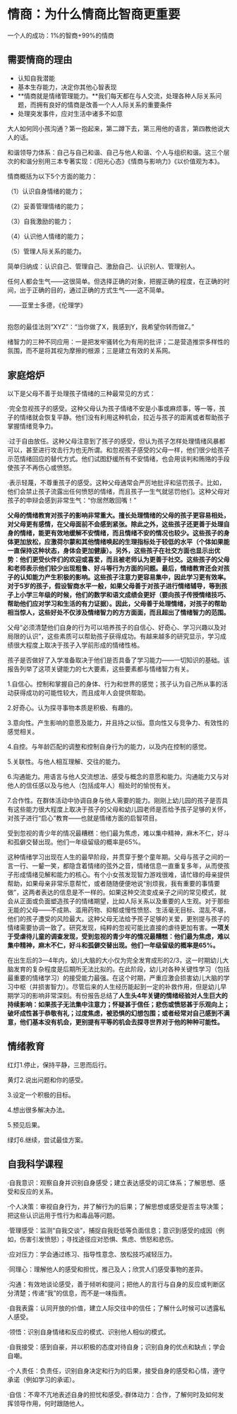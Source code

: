 # 情商：为什么情商比智商更重要

一个人的成功：1%的智商+99%的情商



## 需要情商的理由

* 认知自我潜能
* 基本生存能力，决定你其他心智表现
* **情商就是情绪管理能力。**我们每天都在与人交流，处理各种人际关系问题，而拥有良好的情商是改善一个人人际关系的重要条件
* 处理突发事件，应对生活中诸多不如意



大人如何同小孩沟通？第一抱起来，第二蹲下去，第三用他的语言，第四教他说大人的话。



和谐领导力体系：自己与自己和谐、自己与他人和谐、个人与组织和谐。这三个层次的和谐分别用三本专著实现：《阳光心态》《情商与影响力》《以价值观为本》。



情商概括为以下5个方面的能力：

（1）认识自身情绪的能力；

（2）妥善管理情绪的能力；

（3）自我激励的能力；

（4）认识他人情绪的能力；

（5）管理人际关系的能力。



简单归纳成：认识自己、管理自己、激励自己、认识别人、管理别人。



任何人都会生气——这很简单。但选择正确的对象，把握正确的程度，在正确的时间，出于正确的目的，通过正确的方式生气——这不简单。

​				——亚里士多德，《伦理学》



## 



抱怨的最佳法则“XYZ”：“当你做了X，我感到Y，我希望你转而做Z。”



绪智力的三种不同应用：一是把发牢骚转化为有用的批评；二是营造推崇多样性的氛围，而不是将其视为摩擦的根源；三是建立有效的关系网。



## 家庭熔炉

以下是父母不善于处理孩子情绪的三种最常见的方式：

·完全忽视孩子的感受。这种父母认为孩子情绪不安是小事或麻烦事，等一等，孩子的情绪就会恢复平静。他们没有利用这种机会，拉近与孩子的距离或者帮助孩子掌握情绪竞争力。

·过于自由放任。这种父母注意到了孩子的感受，但认为孩子怎样处理情绪风暴都可以，甚至进行攻击行为也无所谓。和忽视孩子感受的父母一样，他们很少给孩子示范情绪回应的替代方式。他们试图舒缓所有不安情绪，也会用谈判和贿赂的手段使孩子不再伤心或愤怒。

·表示轻蔑，不尊重孩子的感受。这种父母通常会严厉地批评和惩罚孩子。比如，他们会禁止孩子流露出任何愤怒的情绪，而且孩子一生气就惩罚他们。这种父母对孩子的申辩会感到非常生气：“你居然敢回嘴！”



**父母的情绪教育对孩子的影响非常重大。擅长处理情绪的父母的孩子更容易相处，对父母更有感情，在父母面前不会感到紧张。除此之外，这些孩子还更善于处理自身的情绪，能更有效地缓解不安情绪，而且情绪不安的情况也较少。这些孩子的身体更加放松，应激荷尔蒙和其他情绪唤起的生理指标处于较低的水平（个体如果能一直保持这种状态，身体会更加健康）。另外，这些孩子在社交方面也显示出优势：他们更受伙伴们的欢迎或喜爱，而且被老师认为更善于社交。这些孩子的父母和老师表示他们较少出现粗鲁、好斗等行为方面的问题。最后，情绪教育还会对孩子的认知能力产生积极的影响。这些孩子注意力更容易集中，因此学习更有效率。对于5岁的孩子，假设智商水平一般，如果父母善于对孩子进行情绪辅导，等到孩子上小学三年级的时候，他们的数学和语文成绩会更好（要向孩子传授情绪技巧、帮助他们应对学习和生活的有力证据）。因此，父母善于处理情绪，对孩子的帮助相当惊人，这些好处不仅涉及情绪智力的方方面面，而且超出了情绪智力的范围。**



父母“必须清楚他们自身的行为可以培养孩子的自信心、好奇心、学习兴趣以及对局限的认识”，这些素质可以帮助孩子获得成功。有越来越多的研究显示，学习成绩很大程度上取决于孩子入学前形成的情绪性格。



孩子是否做好了入学准备取决于他们是否具备了学习能力——一切知识的基础。该报告列举了这项关键能力的七大要素，这些要素都与情绪智力有关。

1.自信心。控制和掌握自己的身体、行为和世界的感觉；孩子认为自己所从事的活动获得成功的可能性较大，而且成年人会提供帮助。

2.好奇心。认为探寻事物本质是积极、有趣的。

3.意向性。产生影响的意愿及能力，并且持之以恒。意向性又与竞争力、有效性的感觉相关。

4.自控。与年龄匹配的调整和控制自身行为的能力，以及内在控制的感觉。

5.关联性。与他人相互理解、交往的能力。

6.沟通能力。用语言与他人交流想法、感受与概念的意愿和能力。沟通能力又与对他人的信任感以及与他人（包括成年人）相处时的愉悦有关。

7.合作性。在群体活动中协调自身与他人需要的能力。刚刚上幼儿园的孩子是否具有这些能力很大程度上取决于孩子的父母和幼儿园老师是否给予孩子足够的关怀，对孩子进行“启心”教育——也就是情绪方面的启智项目。





受到忽视的青少年的情况最糟糕：他们最为焦虑，难以集中精神，麻木不仁，好斗和孤僻交替出现。他们一年级留级的概率是65%。



这种情绪学习出现在人生的最早阶段，并贯穿于整个童年期。父母与孩子之间的一言一行、一颦一笑，都隐含着情绪的弦外之音，情绪信息一直重复多年，从而使孩子形成情绪见解和能力的核心。有个小女孩发现智力游戏很难，请忙碌的母亲提供帮助，如果母亲非常乐意帮忙，或者随随便便地说“别烦我，我有重要的事情要做”，这两者表达的信息是不一样的。如果这种交流变成亲子之间的常见模式，就会从正面或负面塑造孩子的情绪期望，比如人际关系以及重要的人生观。对于那些无能的父母——不成熟、滥用药物、抑郁或慢性愤怒、生活毫无目标、混乱不堪，他们的孩子遭受的风险最大。这种父母无法给予孩子足够的关爱，更别提与孩子的情绪需要协调一致了。研究发现，纯粹的忽视可能比直接的虐待更加有害。**一项关于受虐待儿童的调查发现，受到忽视的青少年的情况最糟糕：他们最为焦虑，难以集中精神，麻木不仁，好斗和孤僻交替出现。他们一年级留级的概率是65%。**

在出生后的3—4年内，幼儿大脑的大小仅为完全发育成形的2/3，这一时期幼儿大脑发育的复杂程度是后期所无法比拟的。在此阶段，幼儿对各种关键性学习（包括最重要的情绪学习）的接受能力最强。在这个时期，严重应激会损害幼儿大脑的学习中枢（并损害智力）。尽管后来的人生经历能起到一定的补救作用，但是幼儿早期学习的影响非常深刻。有份报告总结了**人生头4年关键的情绪经验对人生巨大的持续影响：如果孩子无法集中注意力；怀疑甚于信任；悲伤或愤怒甚于乐观向上；破坏成性甚于恭敬有礼；过度焦虑，被恐惧的幻想包围；或者经常对自己感到不满意，他们基本没有机会，更别提有平等的机会去探寻世界对于他的种种可能性。**



## 情绪教育

红灯1.停止，保持平静，三思而后行。

黄灯2.说出问题和你的感受。

3.设定一个积极的目标。

4.想出很多解决办法。

5.预见后果。

绿灯6.继续，尝试最佳方案。



## 自我科学课程

·自我意识：观察自身并识别自身感受；建立表达感受的词汇体系；了解思想、感受和反应的关系。

·个人决策：审视自身行为，并了解行为的后果；了解思想或感受是否主导决策；把这些认识运用于性行为和毒品等问题。

·管理感受：监测“自我交谈”，捕捉自我贬低等负面信息；意识到感受的成因（例如，伤害引发愤怒）；寻找途径应对恐惧、焦虑、愤怒和悲伤。

·应对压力：学会通过练习、指导性意念、放松技巧减轻压力。

·同理心：理解他人的感受和担忧，推己及人；欣赏人们感受事物的差异。

·沟通：有效地谈论感受，善于倾听和提问；把他人的言行与自身的反应或判断区分清楚；传递“我”的信息，而不是一味指责。

·自我表露：认同开放的价值，建立人际交往中的信任；了解什么时候可以透露私人感受。

·领悟：识别自身情绪和反应的模式、识别他人相似的模式。

·自我接受：感到自豪，并以积极的态度对待自身；识别自身的优点和缺点；学会自嘲。

·个人责任：负责任，识别自身决定和行为的后果，接受自身的感受和心情，遵守承诺（例如学习的承诺）。

·自信：不卑不亢地表述自身的担忧和感受。·群体动力：合作，了解何时及如何发挥领导作用，何时跟随他人。